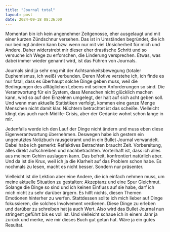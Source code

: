 ```yaml
---
title: "Journal total"
layout: post
date: 2024-09-18 08:36:00
---
```


Momentan bin ich kein angenehmer Zeitgenosse, eher ausgelaugt und mit einer kurzen Zündschnur versehen. Das ist in Umständen begründet, die ich nur bedingt ändern kann bzw. wenn nur mit viel Unsicherheit für mich und Andere. Daher widerstrebt mir dieser eher drastische Schritt und so versuche ich Wege zu erforschen, die Linderung versprechen. Etwas, was dabei immer wieder genannt wird, ist das Führen von Journals.

Journals sind ja sehr eng mit der Achtsamkeitsbewegung (totaler Euphemismus, ich weiß) verbunden. Deren Motive verstehe ich, ich finde es nur fatal, dass es überhaupt solche Dinge geben muss, weil die Bedingungen des alltäglichen Lebens mit seinen Anforderungen so sind. Die Verantwortung für ein System, dass Menschen nicht glücklich machen kann, wird so auf den Einzelnen umgelegt, der halt auf sich acht geben soll. Und wenn man aktuelle Statistiken verfolgt, kommen eine ganze Menge Menschen nicht damit klar. Nüchtern betrachtet ist das scheiße. Vielleicht klingt das auch nach Midlife-Crisis, aber der Gedanke wohnt schon lange in mir.

Jedenfalls werde ich den Lauf der Dinge nicht ändern und muss eben diese Eigenverantwortung übernehmen. Deswegen habe ich gestern ein ungenutztes Notizbuch rausgekramt und in ein Bullet Journal verwandelt. Dabei habe ich gemerkt: Reflektives Betrachten braucht Zeit. Vorbereitung, alles direkt aufschreiben und nachbetrachten. Vorteilhaft ist, dass ich alles aus meinem Gehirn auslagern kann. Das befreit, konfrontiert natürlich aber. Und da ist die Krux, weil ich ja die Klarheit auf das Problem schon habe. Es nochmals zu lesen, macht es nicht besser. Sondern nur präsenter.

Vielleicht ist die Lektion aber eine Andere, die ich einfach nehmen muss, um meine aktuelle Situation zu gestalten: Akzeptanz und eine Spur Gleichmut. Solange die Dinge so sind und ich keinen Einfluss auf sie habe, darf ich mich nicht zu sehr darüber ärgern. Es hilft nichts, diesen Themen Emotionen hinterher zu werfen. Stattdessen sollte ich mich lieber auf Dinge fokussieren, die solches Involvement verdienen. Diese Dinge zu erleben und darüber zu schreiben hat ja auch Wert. Also wird das Bullet Journal nun stringent geführt bis es voll ist. Und vielleicht schaue ich in einem Jahr ja zurück und merke, wie mir dieses Buch gut getan hat. Wäre ja ein gutes Resultat.